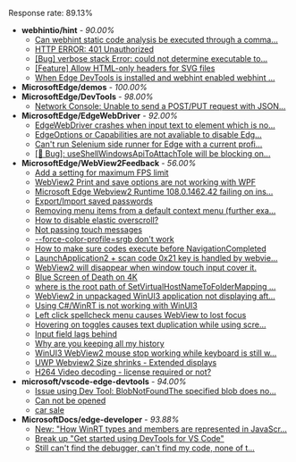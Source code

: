Response rate: 89.13%

* **webhintio/hint** - _90.00%_
  * [Can webhint static code analysis be executed through a comma...](https://github.com/webhintio/hint/issues/5380)
  * [HTTP ERROR: 401 Unauthorized](https://github.com/webhintio/hint/issues/5362)
  * [[Bug] verbose stack Error: could not determine executable to...](https://github.com/webhintio/hint/issues/5349)
  * [[Feature] Allow HTML-only headers for SVG files](https://github.com/webhintio/hint/issues/5281)
  * [When Edge DevTools is installed and webhint enabled webhint ...](https://github.com/webhintio/hint/issues/5364)
* **MicrosoftEdge/demos** - _100.00%_
* **MicrosoftEdge/DevTools** - _98.00%_
  * [Network Console: Unable to send a POST/PUT request with JSON...](https://github.com/MicrosoftEdge/DevTools/issues/120)
* **MicrosoftEdge/EdgeWebDriver** - _92.00%_
  * [EdgeWebDriver crashes when input text to element which is no...](https://github.com/MicrosoftEdge/EdgeWebDriver/issues/62)
  * [EdgeOptions or Capabilities are not avaliable to disable Edg...](https://github.com/MicrosoftEdge/EdgeWebDriver/issues/61)
  * [Can't run Selenium side runner for Edge with a current profi...](https://github.com/MicrosoftEdge/EdgeWebDriver/issues/60)
  * [[🐛 Bug]: useShellWindowsApiToAttachToIe will be blocking on...](https://github.com/MicrosoftEdge/EdgeWebDriver/issues/34)
* **MicrosoftEdge/WebView2Feedback** - _56.00%_
  * [Add a setting for maximum FPS limit](https://github.com/MicrosoftEdge/WebView2Feedback/issues/3045)
  * [WebView2 Print and save options are not working with WPF](https://github.com/MicrosoftEdge/WebView2Feedback/issues/3044)
  * [Microsoft Edge Webview2 Runtime 108.0.1462.42 failing on ins...](https://github.com/MicrosoftEdge/WebView2Feedback/issues/3043)
  * [Export/Import saved passwords](https://github.com/MicrosoftEdge/WebView2Feedback/issues/3042)
  * [Removing menu items from a default context menu (further exa...](https://github.com/MicrosoftEdge/WebView2Feedback/issues/3019)
  * [How to disable elastic overscroll?](https://github.com/MicrosoftEdge/WebView2Feedback/issues/3016)
  * [Not passing touch messages](https://github.com/MicrosoftEdge/WebView2Feedback/issues/3015)
  * [--force-color-profile=srgb don't work](https://github.com/MicrosoftEdge/WebView2Feedback/issues/3013)
  * [How to make sure codes execute before NavigationCompleted](https://github.com/MicrosoftEdge/WebView2Feedback/issues/3001)
  * [LaunchApplication2 + scan code 0x21 key is handled by webvie...](https://github.com/MicrosoftEdge/WebView2Feedback/issues/2996)
  * [WebView2 will disappear when window touch input cover it.](https://github.com/MicrosoftEdge/WebView2Feedback/issues/2995)
  * [Blue Screen of Death on 4K](https://github.com/MicrosoftEdge/WebView2Feedback/issues/3046)
  * [where is the root path of SetVirtualHostNameToFolderMapping ...](https://github.com/MicrosoftEdge/WebView2Feedback/issues/3033)
  * [WebView2 in unpackaged WinUI3 application not displaying aft...](https://github.com/MicrosoftEdge/WebView2Feedback/issues/3018)
  * [Using C#/WinRT is not working with WinUI3](https://github.com/MicrosoftEdge/WebView2Feedback/issues/3017)
  * [Left click spellcheck menu causes WebView to lost focus](https://github.com/MicrosoftEdge/WebView2Feedback/issues/3012)
  * [Hovering on toggles causes text duplication while using scre...](https://github.com/MicrosoftEdge/WebView2Feedback/issues/3011)
  * [Input field lags behind](https://github.com/MicrosoftEdge/WebView2Feedback/issues/3010)
  * [Why are you keeping all my history](https://github.com/MicrosoftEdge/WebView2Feedback/issues/3009)
  * [WinUI3 WebView2 mouse stop working while keyboard is still w...](https://github.com/MicrosoftEdge/WebView2Feedback/issues/3003)
  * [UWP Webview2 Size shrinks - Extended displays](https://github.com/MicrosoftEdge/WebView2Feedback/issues/3002)
  * [H264 Video decoding - license required or not?](https://github.com/MicrosoftEdge/WebView2Feedback/issues/2997)
* **microsoft/vscode-edge-devtools** - _94.00%_
  * [Issue using Dev Tool: BlobNotFoundThe specified blob does no...](https://github.com/microsoft/vscode-edge-devtools/issues/1284)
  * [Can not be opened](https://github.com/microsoft/vscode-edge-devtools/issues/1283)
  * [car sale](https://github.com/microsoft/vscode-edge-devtools/issues/1282)
* **MicrosoftDocs/edge-developer** - _93.88%_
  * [New: "How WinRT types and members are represented in JavaScr...](https://github.com/MicrosoftDocs/edge-developer/pull/2343)
  * [Break up "Get started using DevTools for VS Code"](https://github.com/MicrosoftDocs/edge-developer/pull/2321)
  * [Still can't find the debugger, can't find my code, none of t...](https://github.com/MicrosoftDocs/edge-developer/issues/2350)